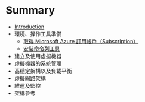 # Summary

* [Introduction](README.md)
* 環境、操作工具準備
  * [取得 Microsoft Azure 訂用帳戶（Subscription）](/ch01/sign-up-microsoft-azure-subscriptions.md)
  * [安裝命令列工具](/ch01/install-command-line-tools.md)
* 建立及使用虛擬機器
* 虛擬機器的系統管理
* 高穩定架構以及負載平衡
* 虛擬網路架構
* 維運及監控
* 架構參考



